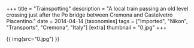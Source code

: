 +++
title = "Trainspotting"
description = "A local train passing an old level crossing just after the Po bridge between Cremona and Castelvetro Piacentino."
date = 2014-04-14
[taxonomies]
tags = ["Imported", "Nikon", "Transports", "Cremona", "Italy"]
[extra]
thumbnail = "0.jpg"
+++

{{ img(src="0.jpg") }}
